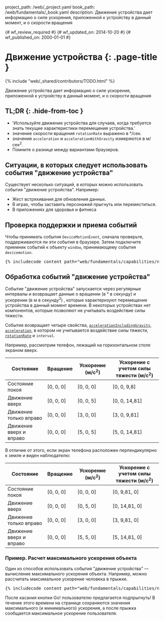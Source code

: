 project_path: /web/_project.yaml
book_path: /web/fundamentals/_book.yaml
description: Движение устройства дает информацию о силе ускорения, приложенной к устройству в данный момент, и о скорости вращения

{# wf_review_required #}
{# wf_updated_on: 2014-10-20 #}
{# wf_published_on: 2000-01-01 #}

# Движение устройства {: .page-title }

{% include "web/_shared/contributors/TODO.html" %}



Движение устройства дает информацию о силе ускорения, приложенной к устройству в данный момент, и о скорости вращения


## TL;DR {: .hide-from-toc }
- 'Используйте движение устройства для случаев, когда требуется знать текущие характеристики перемещения устройства.'
- значение скорости вращения <code>rotationRate</code> выражено в &deg;/сек.
- значения <code>acceleration</code> и <code>accelerationWithGravity</code> измеряются в м/сек<sup>2</sup>.
- Помните о разнице между вариантами браузеров.


## Ситуации, в которых следует использовать события "движение устройства"

Существует несколько ситуаций, в которых можно использовать события "движение устройства".  Например:

<ul>
  <li>Жест встряхивания для обновления данных.</li>
  <li>В играх, чтобы заставить персонажей прыгнуть или переместиться.</li>
  <li>В приложениях для здоровья и фитнеса</li>
</ul>

## Проверка поддержки и приема событий

Чтобы принимать события `DeviceMotionEvent`, сначала проверьте, поддерживаются ли эти события
в браузере.  Затем подключите приемник событий к объекту `window`,
принимающему события `devicemotion`. 

<pre class="prettyprint">
{% includecode content_path="web/fundamentals/capabilities/native-hardware/device-orientation/_code/jump-test.html" region_tag="devmot" lang=javascript %}
</pre>

## Обработка событий "движение устройства"

Событие "движение устройства" запускается через регулярные интервалы и возвращает данные о
вращении (в &deg; в секунду) и ускорении (в м в секунду<sup>2</sup>)
, которые характеризуют перемещение устройства в данный момент времени.  В некоторых устройствах нет компонентов, которые позволяют 
не учитывать воздействие силы тяжести.

Событие возвращает четыре свойства, 
<a href="index.html#device-frame-coordinate">`accelerationIncludingGravity`</a>, 
<a href="index.html#device-frame-coordinate">`acceleration`</a>, 
в котором не учитывается воздействие силы тяжести, 
<a href="index.html#rotation-data">`rotationRate`</a> и `interval`.

Например, рассмотрим телефон, лежащий на горизонтальном столе
экраном вверх.

<table class="mdl-data-table mdl-js-data-table">
    <thead>
    <tr>
      <th data-th="State">Состояние</th>
      <th data-th="Rotation">Вращение</th>
      <th data-th="Acceleration (m/s<sup>2</sup>)">Ускорение (м/с<sup>2</sup>)</th>
      <th data-th="Acceleration with gravity (m/s<sup>2</sup>)">Ускорение с учетом силы тяжести (м/с<sup>2</sup>)</th>
    </tr>
  </thead>
  <tbody>
    <tr>
      <td data-th="State">Состояние покоя</td>
      <td data-th="Rotation">[0, 0, 0]</td>
      <td data-th="Acceleration">[0, 0, 0]</td>
      <td data-th="Acceleration with gravity">[0, 0, 9,8]</td>
    </tr>
    <tr>
      <td data-th="State">Движение вверх</td>
      <td data-th="Rotation">[0, 0, 0]</td>
      <td data-th="Acceleration">[0, 0, 5]</td>
      <td data-th="Acceleration with gravity">[0, 0, 14,81]</td>
    </tr>
    <tr>
      <td data-th="State">Движение только вправо</td>
      <td data-th="Rotation">[0, 0, 0]</td>
      <td data-th="Acceleration">[3, 0, 0]</td>
      <td data-th="Acceleration with gravity">[3, 0, 9,81]</td>
    </tr>
    <tr>
      <td data-th="State">Движение вверх и вправо</td>
      <td data-th="Rotation">[0, 0, 0]</td>
      <td data-th="Acceleration">[5, 0, 5]</td>
      <td data-th="Acceleration with gravity">[5, 0, 14,81]</td>
    </tr>
  </tbody>
</table>

В отличие от этого, если экран телефона расположен перпендикулярно к земле
и виден наблюдателю:

<table class="mdl-data-table mdl-js-data-table">
    <thead>
    <tr>
      <th data-th="State">Состояние</th>
      <th data-th="Rotation">Вращение</th>
      <th data-th="Acceleration (m/s<sup>2</sup>)">Ускорение (м/с<sup>2</sup>)</th>
      <th data-th="Acceleration with gravity (m/s<sup>2</sup>)">Ускорение с учетом силы тяжести (м/с<sup>2</sup>)</th>
    </tr>
  </thead>
  <tbody>
    <tr>
      <td data-th="State">Состояние покоя</td>
      <td data-th="Rotation">[0, 0, 0]</td>
      <td data-th="Acceleration">[0, 0, 0]</td>
      <td data-th="Acceleration with gravity">[0, 9,81, 0]</td>
    </tr>
    <tr>
      <td data-th="State">Движение вверх</td>
      <td data-th="Rotation">[0, 0, 0]</td>
      <td data-th="Acceleration">[0, 5, 0]</td>
      <td data-th="Acceleration with gravity">[0, 14,81, 0]</td>
    </tr>
    <tr>
      <td data-th="State">Движение только вправо</td>
      <td data-th="Rotation">[0, 0, 0]</td>
      <td data-th="Acceleration">[3, 0, 0]</td>
      <td data-th="Acceleration with gravity">[3, 9,81, 0]</td>
    </tr>
    <tr>
      <td data-th="State">Движение вверх и вправо</td>
      <td data-th="Rotation">[0, 0, 0]</td>
      <td data-th="Acceleration">[5, 5, 0]</td>
      <td data-th="Acceleration with gravity">[5, 14,81, 0]</td>
    </tr>
  </tbody>
</table>

### Пример. Расчет максимального ускорения объекта

Один из способов использовать события "движение устройства" — вычисление максимального
ускорения объекта.  Например, можно рассчитать максимальное ускорение
человека в прыжке.

<pre class="prettyprint">
{% includecode content_path="web/fundamentals/capabilities/native-hardware/device-orientation/_code/jump-test.html" region_tag="devmothand" lang=javascript %}
</pre>

После касания кнопки Go! пользователю предлагается подпрыгнуть!  В течение этого времени
на странице сохраняются значения максимального (и минимального) ускорения, а после прыжка
 сообщается максимальное ускорение пользователя.

